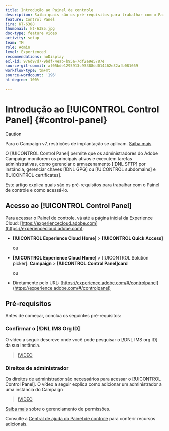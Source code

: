 ```yaml
---
title: Introdução ao Painel de controle
description: Saiba quais são os pré-requisitos para trabalhar com o Painel de controle e como acessá-lo.
feature: Control Panel
jira: KT-6388
thumbnail: kt-6385.jpg
doc-type: feature video
activity: setup
team: TM
role: Admin
level: Experienced
recommendations: noDisplay
exl-id: 976d97d7-9bdf-4eab-b95a-7df2e9e5787e
source-git-commit: af05bde1295913c93388dd014462e32afb081669
workflow-type: tm+mt
source-wordcount: '196'
ht-degree: 100%

---
```


# Introdução ao [!UICONTROL Control Panel] {#control-panel}

>[!CAUTION]
> Para o Campaign v7, restrições de implantação se aplicam. [Saiba mais](https://experienceleague.adobe.com/docs/control-panel/using/faq.html?lang=pt-BR#v7-restrictions)

O [!UICONTROL Control Panel] permite que os administradores do Adobe Campaign monitorem os principais ativos e executem tarefas administrativas, como gerenciar o armazenamento [!DNL SFTP] por instância, gerenciar chaves [!DNL GPG] ou [!UICONTROL subdomains] e [!UICONTROL certificates].

Este artigo explica quais são os pré-requisitos para trabalhar com o Painel de controle e como acessá-lo.

## Acesso ao [!UICONTROL Control Panel]

Para acessar o Painel de controle, vá até a página inicial da Experience Cloud: [https://experiencecloud.adobe.com](https://experiencecloud.adobe.com):

* **[!UICONTROL Experience Cloud Home]** > **[!UICONTROL Quick Access]**

  ou
* **[!UICONTROL Experience Cloud Home]**  > [!UICONTROL Solution picker]: **Campaign** > **[!UICONTROL Control Panel]card**

  ou

* Diretamente pelo URL: [https://experience.adobe.com/#/controlpanel](https://experience.adobe.com/#/controlpanel)

## Pré-requisitos

Antes de começar, conclua os seguintes pré-requisitos:

### Confirmar o [!DNL IMS Org ID]

O vídeo a seguir descreve onde você pode pesquisar o [!DNL IMS org ID] da sua instância.

>[!VIDEO](https://video.tv.adobe.com/v/27183?quality=12&learn=0n)

### Direitos de administrador

Os direitos de administrador são necessários para acessar o [!UICONTROL Control Panel].
O vídeo a seguir explica como adicionar um administrador a uma instância do Campaign

>[!VIDEO](https://video.tv.adobe.com/v/27147?quality=12&learn=0n)

[Saiba mais](https://experienceleague.adobe.com/docs/control-panel/using/discover-control-panel/managing-permissions.html?lang=pt-BR#discover-control-panel) sobre o gerenciamento de permissões.

Consulte a [Central de ajuda do Painel de controle](https://experienceleague.adobe.com/docs/control-panel/using/control-panel-home.html?lang=br) para conferir recursos adicionais.
